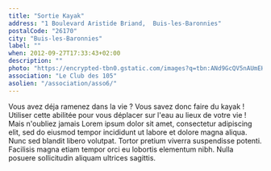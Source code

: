 ```yaml
---
title: "Sortie Kayak"
address: "1 Boulevard Aristide Briand,  Buis-les-Baronnies"
postalCode: "26170"
city: "Buis-les-Baronnies"
label: ""
when: 2012-09-27T17:33:43+02:00
description: ""
photo: "https://encrypted-tbn0.gstatic.com/images?q=tbn:ANd9GcQV5nAUmEHpv15o3cm-yxMnbdjVDw_IP4f4iyIRdDSM1YuHE37u"
association: "Le Club des 105"
asolien: "/association/asso6/"
---
```

Vous avez déja ramenez dans la vie ? Vous savez donc faire du kayak !
Utiliser cette abilitée pour vous déplacer sur l'eau au lieux de votre vie !
Mais n'oubliez jamais Lorem ipsum dolor sit amet, consectetur adipiscing elit, sed do eiusmod tempor incididunt ut labore et dolore magna aliqua. Nunc sed blandit libero volutpat. Tortor pretium viverra suspendisse potenti. Facilisis magna etiam tempor orci eu lobortis elementum nibh. Nulla posuere sollicitudin aliquam ultrices sagittis.